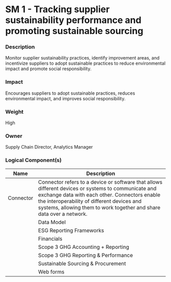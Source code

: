 
#  SM 1 - Tracking supplier sustainability performance and promoting sustainable sourcing



### Description

Monitor supplier sustainability practices, identify improvement areas, and incentivize suppliers to adopt sustainable practices to reduce environmental impact and promote social responsibility.




### Impact

Encourages suppliers to adopt sustainable practices, reduces environmental impact, and improves social responsibility. 




### Weight

High




### Owner

Supply Chain Director, Analytics Manager





### Logical Component(s)

| Name | Description |
| --- | --- |
 | Connector | Connector refers to a device or software that allows different devices or systems to communicate and exchange data with each other. Connectors enable the interoperability of different devices and systems, allowing them to work together and share data over a network.<br> |
     | Data Model | A data model is a way of organizing and representing data in a computer system. It defines the structure and relationships between different data pieces and serves as a blueprint for how the data will be stored and accessed.<br> |
     | ESG Reporting Frameworks | ESG (environmental, social, and governance) reporting frameworks are guidelines or standards that organizations can use to report on their environmental, social, and governance performance, risks, and impacts. <br> |
     | Financials | Financial include various metrics, such as revenue, profits, expenses, cash flow, assets, liabilities, and equity.  |
     | Scope 3 GHG Accounting + Reporting | Scope 3 GHG (greenhouse gas) accounting and reporting refers to the measurement, accounting, and reporting of greenhouse gas emissions from sources that are not directly owned or controlled by an organization, but that are related to its activities. <br> |
     | Scope 3 GHG Reporting & Performance | Scope 3 GHG (greenhouse gas) reporting and performance refers to the measurement, reporting, and management of greenhouse gas emissions from sources that are not directly owned or controlled by an organization, but that are related to its activities. <br> |
     | Sustainable Sourcing & Procurement | Sustainable sourcing and procurement refers to the processes and practices used to acquire goods and services in a way that is environmentally, socially, and economically responsible and sustainable over the long term.<br> |
     | Web forms | A web form is a user interface element on a website that allows users to input and submit data to the website. <br> |
    



